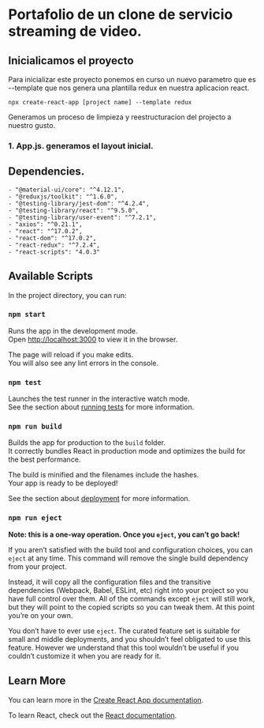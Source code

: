 # Portafolio de un clone de servicio streaming de video.

## Inicialicamos el proyecto

Para inicializar este proyecto ponemos en curso un nuevo parametro que es --template que nos genera una plantilla redux en nuestra aplicacion react.

` npx create-react-app [project name] --template redux `

Generamos un proceso de limpieza y reestructuracion del projecto a nuestro gusto.

### 1. App.js. generamos el layout inicial.


## Dependencies.

    - "@material-ui/core": "^4.12.1",
    - "@reduxjs/toolkit": "^1.6.0",
    - "@testing-library/jest-dom": "^4.2.4",
    - "@testing-library/react": "^9.5.0",
    - "@testing-library/user-event": "^7.2.1",
    - "axios": "^0.21.1",
    - "react": "^17.0.2",
    - "react-dom": "^17.0.2",
    - "react-redux": "^7.2.4",
    - "react-scripts": "4.0.3"

## Available Scripts

In the project directory, you can run:

### `npm start`

Runs the app in the development mode.<br />
Open [http://localhost:3000](http://localhost:3000) to view it in the browser.

The page will reload if you make edits.<br />
You will also see any lint errors in the console.

### `npm test`

Launches the test runner in the interactive watch mode.<br />
See the section about [running tests](https://facebook.github.io/create-react-app/docs/running-tests) for more information.

### `npm run build`

Builds the app for production to the `build` folder.<br />
It correctly bundles React in production mode and optimizes the build for the best performance.

The build is minified and the filenames include the hashes.<br />
Your app is ready to be deployed!

See the section about [deployment](https://facebook.github.io/create-react-app/docs/deployment) for more information.

### `npm run eject`

**Note: this is a one-way operation. Once you `eject`, you can’t go back!**

If you aren’t satisfied with the build tool and configuration choices, you can `eject` at any time. This command will remove the single build dependency from your project.

Instead, it will copy all the configuration files and the transitive dependencies (Webpack, Babel, ESLint, etc) right into your project so you have full control over them. All of the commands except `eject` will still work, but they will point to the copied scripts so you can tweak them. At this point you’re on your own.

You don’t have to ever use `eject`. The curated feature set is suitable for small and middle deployments, and you shouldn’t feel obligated to use this feature. However we understand that this tool wouldn’t be useful if you couldn’t customize it when you are ready for it.

## Learn More

You can learn more in the [Create React App documentation](https://facebook.github.io/create-react-app/docs/getting-started).

To learn React, check out the [React documentation](https://reactjs.org/).
